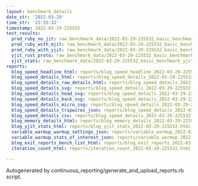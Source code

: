```yaml
---
layout: benchmark_details
date_str: '2022-03-29'
time_str: '22:55:32'
timestamp: 2022-03-29-225532
test_results:
  prod_ruby_no_jit: raw_benchmark_data/2022-03-29-225532_basic_benchmark_prod_ruby_no_jit.json
  prod_ruby_with_mjit: raw_benchmark_data/2022-03-29-225532_basic_benchmark_prod_ruby_with_mjit.json
  prod_ruby_with_yjit: raw_benchmark_data/2022-03-29-225532_basic_benchmark_prod_ruby_with_yjit.json
  yjit_rust_proto: raw_benchmark_data/2022-03-29-225532_basic_benchmark_yjit_rust_proto.json
  yjit_stats: raw_benchmark_data/2022-03-29-225532_basic_benchmark_yjit_stats.json
reports:
  blog_speed_headline_html: reports/blog_speed_headline_2022-03-29-225532.html
  blog_speed_details_html: reports/blog_speed_details_2022-03-29-225532.html
  blog_speed_details_raw_details_html: reports/blog_speed_details_2022-03-29-225532.raw_details.html
  blog_speed_details_svg: reports/blog_speed_details_2022-03-29-225532.svg
  blog_speed_details_head_svg: reports/blog_speed_details_2022-03-29-225532.head.svg
  blog_speed_details_back_svg: reports/blog_speed_details_2022-03-29-225532.back.svg
  blog_speed_details_micro_svg: reports/blog_speed_details_2022-03-29-225532.micro.svg
  blog_speed_details_tripwires_json: reports/blog_speed_details_2022-03-29-225532.tripwires.json
  blog_speed_details_csv: reports/blog_speed_details_2022-03-29-225532.csv
  blog_memory_details_html: reports/blog_memory_details_2022-03-29-225532.html
  blog_yjit_stats_html: reports/blog_yjit_stats_2022-03-29-225532.html
  variable_warmup_warmup_settings_json: reports/variable_warmup_2022-03-29-225532.warmup_settings.json
  variable_warmup_stats_of_interest_json: reports/variable_warmup_2022-03-29-225532.stats_of_interest.json
  blog_exit_reports_bench_list_html: reports/blog_exit_reports_2022-03-29-225532.bench_list.html
  iteration_count_html: reports/iteration_count_2022-03-29-225532.html

---
```

Autogenerated by continuous_reporting/generate_and_upload_reports.rb script.
